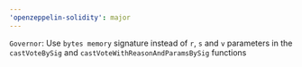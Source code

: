 ```yaml
---
'openzeppelin-solidity': major
---
```


`Governor`: Use `bytes memory` signature instead of `r`, `s` and `v` parameters in the `castVoteBySig` and `castVoteWithReasonAndParamsBySig` functions
